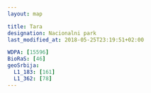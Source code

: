 ```yaml
---
layout: map

title: Tara
designation: Nacionalni park
last_modified_at: 2018-05-25T23:19:51+02:00

WDPA: [15596]
BioRaS: [46]
geoSrbija:
  L1_183: [161]
  L1_362: [78]
---
```


